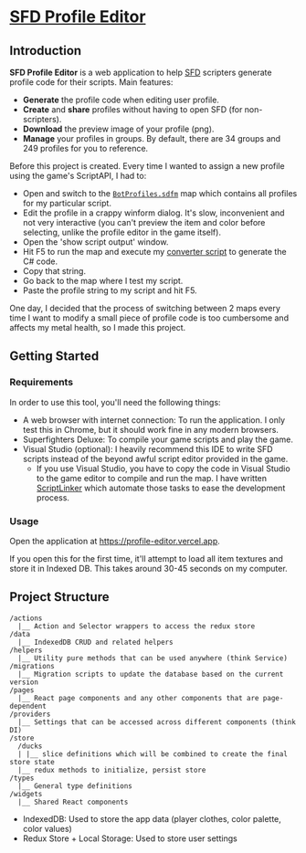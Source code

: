 # [SFD Profile Editor](https://profile-editor.vercel.app)

[comment]: <> (![Demo]&#40;&#41;)

## Introduction

**SFD Profile Editor** is a web application to help [SFD] scripters generate profile code for their scripts. Main
features:

* **Generate** the profile code when editing user profile.
* **Create** and **share** profiles without having to open SFD (for non-scripters).
* **Download** the preview image of your profile (png).
* **Manage** your profiles in groups. By default, there are 34 groups and 249 profiles for you to reference.

Before this project is created. Every time I wanted to assign a new profile using the game's ScriptAPI, I had to:

* Open and switch to
  the [`BotProfiles.sdfm`](https://github.com/NearHuscarl/BotExtended/blob/master/templates/BotProfiles.sfdm) map which
  contains all profiles for my particular script.
* Edit the profile in a crappy winform dialog. It's slow, inconvenient and not very interactive
  (you can't preview the item and color before selecting, unlike the profile editor in the game itself).
* Open the 'show script output' window.
* Hit F5 to run the map and execute
  my [converter script](https://github.com/NearHuscarl/BotExtended/blob/master/src/BotExtended.Script/ProfileConverter.cs)
  to generate the C# code.
* Copy that string.
* Go back to the map where I test my script.
* Paste the profile string to my script and hit F5.

One day, I decided that the process of switching between 2 maps every time I want to modify a small piece of profile
code is too cumbersome and affects my metal health, so I made this project.

## Getting Started

### Requirements

In order to use this tool, you'll need the following things:

* A web browser with internet connection: To run the application. I only test this in Chrome, but it should work fine in
  any modern browsers.
* Superfighters Deluxe: To compile your game scripts and play the game.
* Visual Studio (optional): I heavily recommend this IDE to write SFD scripts instead of the beyond awful script editor
  provided in the game.
    * If you use Visual Studio, you have to copy the code in Visual Studio to the game editor to compile and run the
      map. I have written [ScriptLinker] which automate those tasks to ease the development process.

### Usage

Open the application at https://profile-editor.vercel.app.

If you open this for the first time, it'll attempt to load all item textures and store it in Indexed DB. This takes
around 30-45 seconds on my computer.

[comment]: <> (## Workflows)

[comment]: <> (## Terminologies)

[comment]: <> (### SFD)

[comment]: <> (Shorthand for [Superfighters Deluxe]&#40;https://www.youtube.com/watch?v=9YtiRsJWx6w&#41; - an indie game written by 2 Swedish)

[comment]: <> (nerds. This is one of the most fun game I've ever played. I put this game on the same level with other highly)

[comment]: <> (participated game like Rimworld or Factorio. Unfortunately, the game doesn't really take off due to the terrible)

[comment]: <> (priority in marketing)

[comment]: <> (### Profile)

[comment]: <> (### Item)

[comment]: <> (### Layer)

[comment]: <> (### Animation Index)

## Project Structure

```
/actions
  |__ Action and Selector wrappers to access the redux store
/data
  |__ IndexedDB CRUD and related helpers
/helpers
  |__ Utility pure methods that can be used anywhere (think Service)
/migrations
  |__ Migration scripts to update the database based on the current version
/pages
  |__ React page components and any other components that are page-dependent
/providers
  |__ Settings that can be accessed across different components (think DI)
/store
  /ducks
  | |__ slice definitions which will be combined to create the final store state
  |__ redux methods to initialize, persist store
/types
  |__ General type definitions
/widgets
  |__ Shared React components
```

* IndexedDB: Used to store the app data (player clothes, color palette, color values)
* Redux Store + Local Storage: Used to store user settings

[SFD]: http://mythologicinteractive.com/SuperfightersDeluxe

[ScriptLinker]: https://github.com/nearhuscarl/scriptlinker


